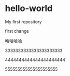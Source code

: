 # hello-world
My first repository

first change

哈哈哈哈

3333333333333333333333

4444444444444444444444

555555555555555555555